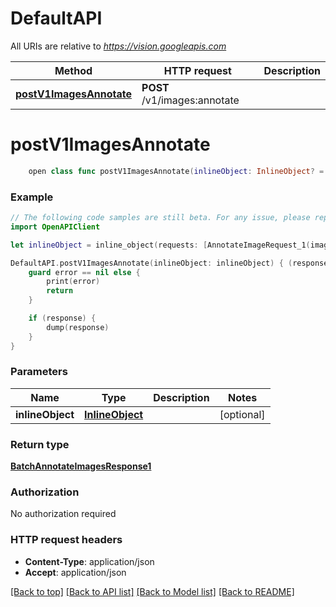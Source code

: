 # DefaultAPI

All URIs are relative to *https://vision.googleapis.com*

Method | HTTP request | Description
------------- | ------------- | -------------
[**postV1ImagesAnnotate**](DefaultAPI.md#postv1imagesannotate) | **POST** /v1/images:annotate | 


# **postV1ImagesAnnotate**
```swift
    open class func postV1ImagesAnnotate(inlineObject: InlineObject? = nil, completion: @escaping (_ data: BatchAnnotateImagesResponse1?, _ error: Error?) -> Void)
```



### Example 
```swift
// The following code samples are still beta. For any issue, please report via http://github.com/OpenAPITools/openapi-generator/issues/new
import OpenAPIClient

let inlineObject = inline_object(requests: [AnnotateImageRequest_1(image: Image_1(content: "content_example", souce: ImageSource_1(gcsImageUri: "gcsImageUri_example", imageUri: "imageUri_example")), features: [Feature_1(type: "type_example", maxResults: 123, model: "model_example")], imageContext: ImageContext_1(latLongRect: 123, languageHints: ["languageHints_example"], cropHintsParams: 123, productSearchParams: ProductSearchParams_1(boundingPoly: BoundingPoly_1(vertices: 123, normalizedVertices: 123), productSet: "productSet_example", productCategories: ["productCategories_example"], filter: "filter_example"), webDetectionParams: 123))], parent: "parent_example") // InlineObject |  (optional)

DefaultAPI.postV1ImagesAnnotate(inlineObject: inlineObject) { (response, error) in
    guard error == nil else {
        print(error)
        return
    }

    if (response) {
        dump(response)
    }
}
```

### Parameters

Name | Type | Description  | Notes
------------- | ------------- | ------------- | -------------
 **inlineObject** | [**InlineObject**](InlineObject.md) |  | [optional] 

### Return type

[**BatchAnnotateImagesResponse1**](BatchAnnotateImagesResponse1.md)

### Authorization

No authorization required

### HTTP request headers

 - **Content-Type**: application/json
 - **Accept**: application/json

[[Back to top]](#) [[Back to API list]](../README.md#documentation-for-api-endpoints) [[Back to Model list]](../README.md#documentation-for-models) [[Back to README]](../README.md)

